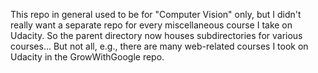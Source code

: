 This repo in general used to be for "Computer Vision" only, but I didn't really want
a separate repo for every miscellaneous course I take on Udacity.  So the parent directory
now houses subdirectories for various courses...  But not all, e.g., there are many web-related
courses I took on Udacity in the GrowWithGoogle repo.
